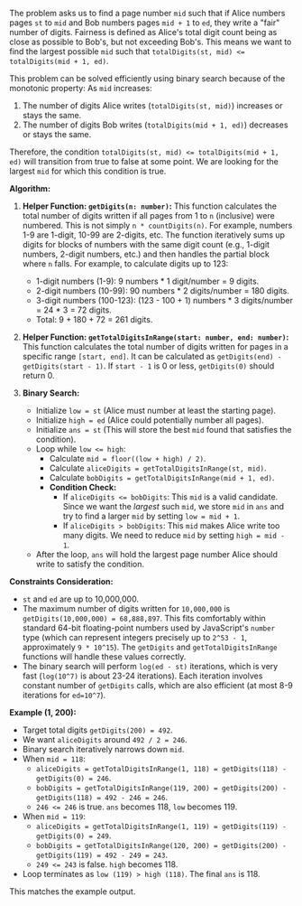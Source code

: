 The problem asks us to find a page number `mid` such that if Alice numbers pages `st` to `mid` and Bob numbers pages `mid + 1` to `ed`, they write a "fair" number of digits. Fairness is defined as Alice's total digit count being as close as possible to Bob's, but not exceeding Bob's. This means we want to find the largest possible `mid` such that `totalDigits(st, mid) <= totalDigits(mid + 1, ed)`.

This problem can be solved efficiently using binary search because of the monotonic property:
As `mid` increases:
1.  The number of digits Alice writes (`totalDigits(st, mid)`) increases or stays the same.
2.  The number of digits Bob writes (`totalDigits(mid + 1, ed)`) decreases or stays the same.

Therefore, the condition `totalDigits(st, mid) <= totalDigits(mid + 1, ed)` will transition from true to false at some point. We are looking for the largest `mid` for which this condition is true.

**Algorithm:**

1.  **Helper Function: `getDigits(n: number)`:**
    This function calculates the total number of digits written if all pages from 1 to `n` (inclusive) were numbered.
    This is not simply `n * countDigits(n)`. For example, numbers 1-9 are 1-digit, 10-99 are 2-digits, etc.
    The function iteratively sums up digits for blocks of numbers with the same digit count (e.g., 1-digit numbers, 2-digit numbers, etc.) and then handles the partial block where `n` falls.
    For example, to calculate digits up to 123:
    *   1-digit numbers (1-9): 9 numbers * 1 digit/number = 9 digits.
    *   2-digit numbers (10-99): 90 numbers * 2 digits/number = 180 digits.
    *   3-digit numbers (100-123): (123 - 100 + 1) numbers * 3 digits/number = 24 * 3 = 72 digits.
    *   Total: 9 + 180 + 72 = 261 digits.

2.  **Helper Function: `getTotalDigitsInRange(start: number, end: number)`:**
    This function calculates the total number of digits written for pages in a specific range `[start, end]`.
    It can be calculated as `getDigits(end) - getDigits(start - 1)`. If `start - 1` is 0 or less, `getDigits(0)` should return 0.

3.  **Binary Search:**
    *   Initialize `low = st` (Alice must number at least the starting page).
    *   Initialize `high = ed` (Alice could potentially number all pages).
    *   Initialize `ans = st` (This will store the best `mid` found that satisfies the condition).
    *   Loop while `low <= high`:
        *   Calculate `mid = floor((low + high) / 2)`.
        *   Calculate `aliceDigits = getTotalDigitsInRange(st, mid)`.
        *   Calculate `bobDigits = getTotalDigitsInRange(mid + 1, ed)`.
        *   **Condition Check:**
            *   If `aliceDigits <= bobDigits`: This `mid` is a valid candidate. Since we want the *largest* such `mid`, we store `mid` in `ans` and try to find a larger `mid` by setting `low = mid + 1`.
            *   If `aliceDigits > bobDigits`: This `mid` makes Alice write too many digits. We need to reduce `mid` by setting `high = mid - 1`.
    *   After the loop, `ans` will hold the largest page number Alice should write to satisfy the condition.

**Constraints Consideration:**
*   `st` and `ed` are up to 10,000,000.
*   The maximum number of digits written for `10,000,000` is `getDigits(10,000,000) = 68,888,897`. This fits comfortably within standard 64-bit floating-point numbers used by JavaScript's `number` type (which can represent integers precisely up to `2^53 - 1`, approximately `9 * 10^15`). The `getDigits` and `getTotalDigitsInRange` functions will handle these values correctly.
*   The binary search will perform `log(ed - st)` iterations, which is very fast (`log(10^7)` is about 23-24 iterations). Each iteration involves constant number of `getDigits` calls, which are also efficient (at most 8-9 iterations for `ed=10^7`).

**Example (1, 200):**
*   Target total digits `getDigits(200) = 492`.
*   We want `aliceDigits` around `492 / 2 = 246`.
*   Binary search iteratively narrows down `mid`.
*   When `mid = 118`:
    *   `aliceDigits = getTotalDigitsInRange(1, 118) = getDigits(118) - getDigits(0) = 246`.
    *   `bobDigits = getTotalDigitsInRange(119, 200) = getDigits(200) - getDigits(118) = 492 - 246 = 246`.
    *   `246 <= 246` is true. `ans` becomes 118, `low` becomes 119.
*   When `mid = 119`:
    *   `aliceDigits = getTotalDigitsInRange(1, 119) = getDigits(119) - getDigits(0) = 249`.
    *   `bobDigits = getTotalDigitsInRange(120, 200) = getDigits(200) - getDigits(119) = 492 - 249 = 243`.
    *   `249 <= 243` is false. `high` becomes 118.
*   Loop terminates as `low (119) > high (118)`. The final `ans` is 118.

This matches the example output.